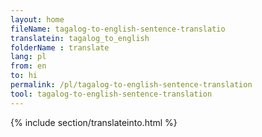```yaml
---
layout: home
fileName: tagalog-to-english-sentence-translatio
translatein: tagalog_to_english
folderName : translate
lang: pl
from: en
to: hi
permalink: /pl/tagalog-to-english-sentence-translation
tool: tagalog-to-english-sentence-translation
---
```

{% include section/translateinto.html %}